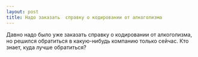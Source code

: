 ```yaml
---
layout: post 
title: Надо заказать  справку о кодировании от алкоголизма 
--- 
```

Давно надо было уже заказать  справку о кодировании от алкоголизма, но решился обратиться в какую-нибудь компанию только сейчас. Кто знает, куда лучше обратиться?